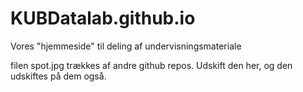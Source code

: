 # KUBDatalab.github.io
Vores "hjemmeside" til deling af undervisningsmateriale

filen spot.jpg trækkes af andre github repos. Udskift den her, og den udskiftes på dem også.
